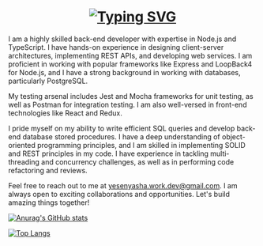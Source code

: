 <!--
**HannaPleshko/HannaPleshko** is a ✨ _special_ ✨ repository because its `README.md` (this file) appears on your GitHub profile.

Here are some ideas to get you started:

- 🔭 I’m currently working on ...
- 🌱 I’m currently learning ...
- 👯 I’m looking to collaborate on ...
- 🤔 I’m looking for help with ...
- 💬 Ask me about ...
- 📫 How to reach me: ...
- 😄 Pronouns: ...
- ⚡ Fun fact: ...
-->
<h1 align="center"><a href="https://git.io/typing-svg"><img src="https://readme-typing-svg.demolab.com?font=Fira+Code&size=24&pause=1000&color=000000&width=435&lines=Hi+there%2C+I'm+Hanna" alt="Typing SVG" /></a> 
</h1>  
  
I am a highly skilled back-end developer with expertise in Node.js and TypeScript. I have hands-on experience in designing client-server architectures, implementing REST APIs, and developing web services. I am proficient in working with popular frameworks like Express and LoopBack4 for Node.js, and I have a strong background in working with databases, particularly PostgreSQL.

My testing arsenal includes Jest and Mocha frameworks for unit testing, as well as Postman for integration testing. I am also well-versed in front-end technologies like React and Redux.

I pride myself on my ability to write efficient SQL queries and develop back-end database stored procedures. I have a deep understanding of object-oriented programming principles, and I am skilled in implementing SOLID and REST principles in my code. I have experience in tackling multi-threading and concurrency challenges, as well as in performing code refactoring and reviews.

Feel free to reach out to me at yesenyasha.work.dev@gmail.com. I am always open to exciting collaborations and opportunities. Let's build amazing things together!

   
[![Anurag's GitHub stats](https://github-readme-stats.vercel.app/api?username=HannaPleshko&show_icons=true&include_all_commits=true&count_private=true&hide=issues)](https://github.com/anuraghazra/github-readme-stats)

[![Top Langs](https://github-readme-stats.vercel.app/api/top-langs/?username=HannaPleshko&langs_count=8&layout=compact)](https://github.com/anuraghazra/github-readme-stats)

